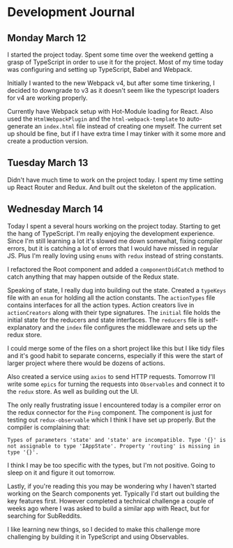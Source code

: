 # Development Journal

## Monday March 12

I started the project today. Spent some time over the weekend getting a grasp of TypeScript in order to use it for the project.
Most of my time today was configuring and setting up TypeScript, Babel and Webpack.

Initially I wanted to the new Webpack v4, but after some time tinkering, I decided to downgrade to v3 as it doesn't seem like the typescript loaders for v4 are working properly.

Currently have Webpack setup with Hot-Module loading for React. Also used the `HtmlWebpackPlugin` and the `html-webpack-template` to auto-generate an `index.html` file instead of creating one myself.
The current set up should be fine, but if I have extra time I may tinker with it some more and create a production version.

## Tuesday March 13

Didn't have much time to work on the project today. I spent my time setting up React Router and Redux.
And built out the skeleton of the application.

## Wednesday March 14

Today I spent a several hours working on the project today. Starting to get the hang of TypeScript.
I'm really enjoying the development experience. Since I'm still learning a lot it's slowed me down somewhat, fixing compiler errors, but it is catching a lot of errors that I would have missed in regular JS.
Plus I'm really loving using `enums` with `redux` instead of string constants.

I refactored the Root component and added a `componentDidCatch` method to catch anything that may happen outside of the Redux state.

Speaking of state, I really dug into building out the state.
Created a `typeKeys` file with an `enum` for holding all the action constants.
The `actionTypes` file contains interfaces for all the action types.
Action creators live in `actionCreators` along with their type signatures.
The `initial` file holds the initial state for the reducers and state interfaces.
The `reducers` file is self-explanatory and the `index` file configures the middleware and sets up the redux store.

I could merge some of the files on a short project like this but I like tidy files and it's good habit to separate concerns, especially if this were the start of larger project where there would be dozens of actions.

Also created a service using `axios` to send HTTP requests. Tomorrow I'll write some `epics` for turning the requests into `Observables` and connect it to the `redux` store. As well as building out the UI.

The only really frustrating issue I encountered today is a compiler error on the redux connector for the `Ping` component.
The component is just for testing out `redux-observable` which I think I have set up properly.
But the compiler is complaining that:

`
Types of parameters 'state' and 'state' are incompatible. Type '{}' is not assignable to type 'IAppState'. Property 'routing' is missing in type '{}'.
`

I think I may be too specific with the types, but I'm not positive.
Going to sleep on it and figure it out tomorrow.

Lastly, if you're reading this you may be wondering why I haven't started working on the Search components yet.
Typically I'd start out building the key features first.
However completed a technical challenge a couple of weeks ago where I was asked to build a similar app with React, but for searching for SubReddits.

I like learning new things, so I decided to make this challenge more challenging by building it in TypeScript and using Observables.
